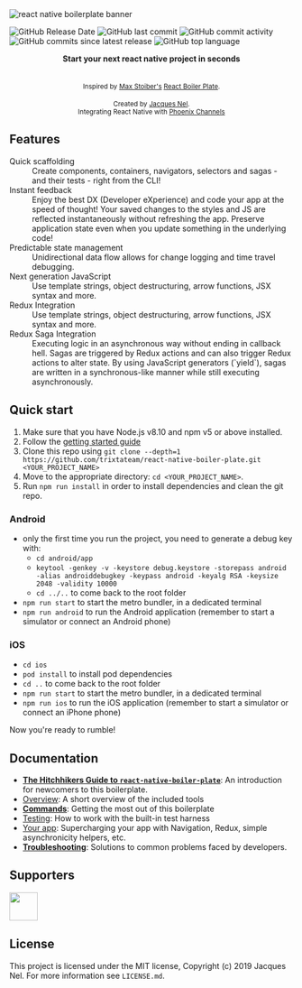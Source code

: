 <img src="https://hackernoon.com/hn-images/1*ub1DguhAtkCLvhUGuVGr6w.png" alt="react native boilerplate banner" align="center" />

<br />

![GitHub Release Date](https://img.shields.io/github/release-date/trixtateam/react-native-boiler-plate?style=for-the-badge)
![GitHub last commit](https://img.shields.io/github/last-commit/trixtateam/react-native-boiler-plate?style=for-the-badge)
![GitHub commit activity](https://img.shields.io/github/commit-activity/m/trixtateam/react-native-boiler-plate?style=for-the-badge)
![GitHub commits since latest release](https://img.shields.io/github/commits-since/trixtateam/react-native-boiler-plate/latest?style=for-the-badge)
![GitHub top language](https://img.shields.io/github/languages/top/trixtateam/react-native-boiler-plate?style=for-the-badge)

<div align="center"><strong>Start your next react native project in seconds</strong></div>
<br />

<br />
<div align="center">
  <sub>Inspired by <a href="https://twitter.com/mxstbr">Max Stoiber's</a> <a href="https://github.com/react-boilerplate/react-boilerplate">React Boiler Plate</a>.</sub>
</div>

<br />

<div align="center">
  <sub>Created by <a href="https://github.com/jacqueswho">Jacques Nel</a>.</sub>
  <br/>
  <sub>Integrating React Native with <a href="https://hexdocs.pm/phoenix/channels.html#the-moving-parts">Phoenix Channels</a></sub>
</div>

## Features

<dl>
  <dt>Quick scaffolding</dt>
  <dd>Create components, containers, navigators, selectors and sagas - and their tests - right from the CLI!</dd>

  <dt>Instant feedback</dt>
  <dd>Enjoy the best DX (Developer eXperience) and code your app at the speed of thought! Your saved changes to the styles and JS are reflected instantaneously without refreshing the app. Preserve application state even when you update something in the underlying code!</dd>

  <dt>Predictable state management</dt>
  <dd>Unidirectional data flow allows for change logging and time travel debugging.</dd>

  <dt>Next generation JavaScript</dt>
  <dd>Use template strings, object destructuring, arrow functions, JSX syntax and more.</dd>
  
  <dt>Redux Integration</dt>
    <dd>Use template strings, object destructuring, arrow functions, JSX syntax and more.</dd>
    
  <dt>Redux Saga Integration</dt>
  <dd>Executing logic in an asynchronous way without ending in callback hell.
   Sagas are triggered by Redux actions and can also trigger Redux actions to alter state. By using JavaScript generators (`yield`), sagas are written in a synchronous-like manner while still executing asynchronously.</dd>
  
</dl>

## Quick start

1.  Make sure that you have Node.js v8.10 and npm v5 or above installed.
2.  Follow the [getting started guide](https://reactnative.dev/docs/environment-setup)
3.  Clone this repo using `git clone --depth=1 https://github.com/trixtateam/react-native-boiler-plate.git <YOUR_PROJECT_NAME>`
4.  Move to the appropriate directory: `cd <YOUR_PROJECT_NAME>`.<br />
5.  Run `npm run install` in order to install dependencies and clean the git repo.<br />


### Android

- only the first time you run the project, you need to generate a debug key with:
  - `cd android/app`
  - `keytool -genkey -v -keystore debug.keystore -storepass android -alias androiddebugkey -keypass android -keyalg RSA -keysize 2048 -validity 10000`
  - `cd ../..` to come back to the root folder
- `npm run start` to start the metro bundler, in a dedicated terminal
- `npm run android` to run the Android application (remember to start a simulator or connect an Android phone)

### iOS

- `cd ios`
- `pod install` to install pod dependencies
- `cd ..` to come back to the root folder
- `npm run start` to start the metro bundler, in a dedicated terminal
- `npm run ios` to run the iOS application (remember to start a simulator or connect an iPhone phone)

Now you're ready to rumble!
## Documentation

- [**The Hitchhikers Guide to `react-native-boiler-plate`**](docs/general/introduction.md): An introduction for newcomers to this boilerplate.
- [Overview](docs/general): A short overview of the included tools
- [**Commands**](docs/general/commands.md): Getting the most out of this boilerplate
- [Testing](docs/testing): How to work with the built-in test harness
- [Your app](docs/js): Supercharging your app with Navigation, Redux, simple
  asynchronicity helpers, etc.
- [**Troubleshooting**](docs/general/gotchas.md): Solutions to common problems faced by developers.

## Supporters

<a href="https://github.com/jacqueswho" target="_blank"><img src="https://avatars1.githubusercontent.com/u/4375492?s=460&u=647ce553024114d52deea71dd01303f70fe68805&v=4" height="50px"></a>

## License

This project is licensed under the MIT license, Copyright (c) 2019  Jacques
Nel. For more information see `LICENSE.md`.
